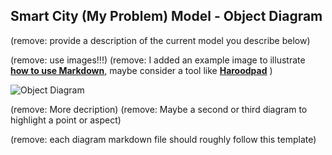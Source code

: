 ## Smart City (My Problem) Model - Object Diagram

(remove: provide a description of the current model you describe below)

(remove: use images!!!)
(remove: I added an example image to illustrate [**how to use Markdown**](https://guides.github.com/features/mastering-markdown/), maybe consider a tool like [**Haroodpad**](http://pad.haroopress.com/user.html) )

![Object Diagram](../images/object_diagram2.png)

(remove: More decription)
(remove: Maybe a second or third diagram to highlight a point or aspect)

(remove: each diagram markdown file should roughly follow this template)
